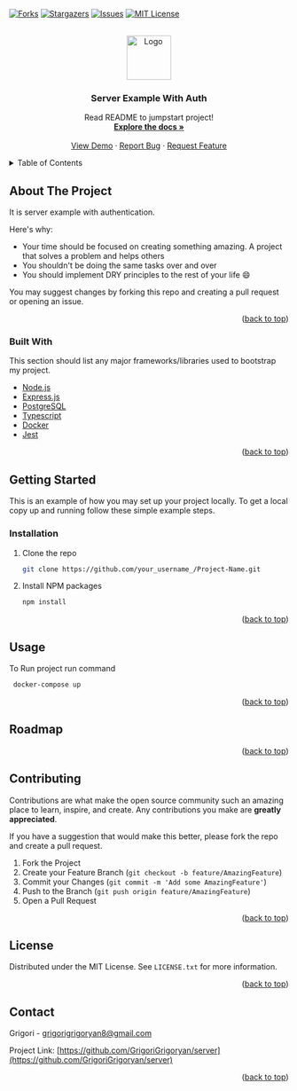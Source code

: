 <div id="top"></div>

[![Forks][forks-shield]][forks-url]
[![Stargazers][stars-shield]][stars-url]
[![Issues][issues-shield]][issues-url]
[![MIT License][license-shield]][license-url]



<!-- PROJECT LOGO -->
<br />
<div align="center">
  <a href="https://github.com/GrigoriGrigoryan/server">
    <img src="images/logo.png" alt="Logo" width="80" height="80">
  </a>
  <h3 align="center">Server Example With Auth</h3>

  <p align="center">
    Read README to jumpstart project!
    <br />
    <a href=""><strong>Explore the docs »</strong></a>
    <br />
    <br />
    <a href="https://github.com/GrigoriGrigoryan/server">View Demo</a>
    ·
    <a href="https://github.com/GrigoriGrigoryan/server/issues">Report Bug</a>
    ·
    <a href="https://github.com/GrigoriGrigoryan/server/issues">Request Feature</a>
  </p>
</div>



<!-- TABLE OF CONTENTS -->
<details>
  <summary>Table of Contents</summary>
  <ol>
    <li>
      <a href="#about-the-project">About The Project</a>
      <ul>
        <li><a href="#built-with">Built With</a></li>
      </ul>
    </li>
    <li>
      <a href="#getting-started">Getting Started</a>
      <ul>
        <li><a href="#prerequisites">Prerequisites</a></li>
        <li><a href="#installation">Installation</a></li>
      </ul>
    </li>
    <li><a href="#usage">Usage</a></li>
    <li><a href="#roadmap">Roadmap</a></li>
    <li><a href="#contributing">Contributing</a></li>
    <li><a href="#license">License</a></li>
    <li><a href="#contact">Contact</a></li>
    <li><a href="#acknowledgments">Acknowledgments</a></li>
  </ol>
</details>



<!-- ABOUT THE PROJECT -->
## About The Project

It is server example with authentication.

Here's why:
* Your time should be focused on creating something amazing. A project that solves a problem and helps others
* You shouldn't be doing the same tasks over and over 
* You should implement DRY principles to the rest of your life :smile:


You may suggest changes by forking this repo and creating a pull request or opening an issue.




<p align="right">(<a href="#top">back to top</a>)</p>



### Built With

This section should list any major frameworks/libraries used to bootstrap my project.

* [Node.js](https://nodejs.org/)
* [Express.js](https://expressjs.com/)
* [PostgreSQL](https://www.postgresql.org/)
* [Typescript](https://www.typescriptlang.org/)
* [Docker](https://www.docker.com/)
* [Jest](https://jestjs.io/)



<p align="right">(<a href="#top">back to top</a>)</p>



<!-- GETTING STARTED -->
## Getting Started

This is an example of how you may set up your project locally.
To get a local copy up and running follow these simple example steps.


### Installation

1. Clone the repo
   ```sh
   git clone https://github.com/your_username_/Project-Name.git
   ```
2. Install NPM packages
   ```sh
   npm install

<p align="right">(<a href="#top">back to top</a>)</p>



<!-- USAGE EXAMPLES -->
## Usage

To Run project run command  
   ```sh
    docker-compose up
   ```

<p align="right">(<a href="#top">back to top</a>)</p>



<!-- ROADMAP -->
## Roadmap

<p align="right">(<a href="#top">back to top</a>)</p>



<!-- CONTRIBUTING -->
## Contributing

Contributions are what make the open source community such an amazing place to learn, inspire, and create. Any contributions you make are **greatly appreciated**.

If you have a suggestion that would make this better, please fork the repo and create a pull request.


1. Fork the Project
2. Create your Feature Branch (`git checkout -b feature/AmazingFeature`)
3. Commit your Changes (`git commit -m 'Add some AmazingFeature'`)
4. Push to the Branch (`git push origin feature/AmazingFeature`)
5. Open a Pull Request

<p align="right">(<a href="#top">back to top</a>)</p>



<!-- LICENSE -->
## License

Distributed under the MIT License. See `LICENSE.txt` for more information.

<p align="right">(<a href="#top">back to top</a>)</p>



<!-- CONTACT -->
## Contact

Grigori - grigorigrigoryan8@gmail.com

Project Link: [https://github.com/GrigoriGrigoryan/server](https://github.com/GrigoriGrigoryan/server)

<p align="right">(<a href="#top">back to top</a>)</p>




[forks-shield]: https://img.shields.io/github/forks/GrigoriGrigoryan/server.svg?style=for-the-badge
[forks-url]: https://github.com/GrigoriGrigoryan/server/network/members
[stars-shield]: https://img.shields.io/github/stars/GrigoriGrigoryan/server.svg?style=for-the-badge
[stars-url]: https://github.com/GrigoriGrigoryan/server/stargazers
[issues-shield]: https://img.shields.io/github/issues/GrigoriGrigoryan/server.svg?style=for-the-badge
[issues-url]: https://github.com/GrigoriGrigoryan/server/issues
[license-shield]: https://img.shields.io/github/license/GrigoriGrigoryan/server.svg?style=for-the-badge
[license-url]: https://github.com/othneildrew/GrigoriGrigoryan/server/blob/master/LICENSE.txt

